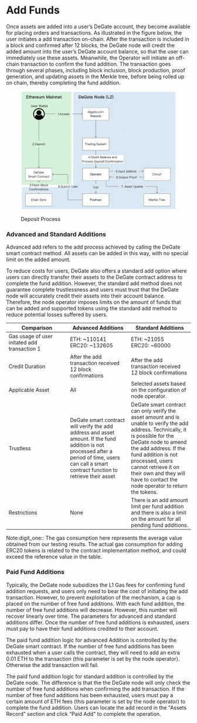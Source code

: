 # Add Funds

Once assets are added into a user’s DeGate account, they become available for placing orders and transactions. As illustrated in the figure below, the user initiates a add transaction on-chain. After the transaction is included in a block and confirmed after 12 blocks, the DeGate node will credit the added amount into the user’s DeGate account balance, so that the user can immediately use these assets. Meanwhile, the Operator will initiate an off-chain transaction to confirm the fund addition. The transaction goes through several phases, including block inclusion, block production, proof generation, and updating assets in the Merkle tree, before being rolled up on chain, thereby completing the fund addition.

<figure><img src="../.gitbook/assets/Screen Shot 2022-12-09 at 16.47.00.png" alt=""><figcaption><p>Deposit Process</p></figcaption></figure>

### Advanced and Standard Additions

Advanced add refers to the add process achieved by calling the DeGate smart contract method. All assets can be added in this way, with no special limit on the added amount.

To reduce costs for users, DeGate also offers a standard add option where users can directly transfer their assets to the DeGate contract address to complete the fund addition. However, the standard add method does not guarantee complete trustlessness and users must trust that the DeGate node will accurately credit their assets into their account balance. Therefore, the node operator imposes limits on the amount of funds that can be added and supported tokens using the standard add method to reduce potential losses suffered by users.

<table><thead><tr><th width="254">Comparison</th><th width="241">Advanced Additions</th><th width="250">Standard Additions</th></tr></thead><tbody><tr><td>Gas usage of user initated add transaction <span data-gb-custom-inline data-tag="emoji" data-code="0031">1</span></td><td>ETH: ~110141<br>ERC20: ~132605</td><td>ETH: ~21055<br>ERC20: ~60000</td></tr><tr><td>Credit Duration</td><td>After the add transaction received 12 block confirmations</td><td>After the add transaction received 12 block confirmations</td></tr><tr><td>Applicable Asset</td><td>All</td><td>Selected assets based on the configuration of node operator.</td></tr><tr><td>Trustless</td><td>DeGate smart contract will verify the add address and asset amount. If the fund addition is not processed after a period of time, users can call a smart contract function to retrieve their asset</td><td>DeGate smart contract can only verify the asset amount and is unable to verify the add address. Technically, it is possible for the DeGate node to amend the add address. If the fund addition is not processed, users cannot retrieve it on their own and they will have to contact the node operator to return the tokens.</td></tr><tr><td>Restrictions</td><td>None</td><td>There is an add amount limit per fund addition and there is also a limit on the amount for all pending fund additions.</td></tr></tbody></table>

Note:digit\_one:: The gas consumption here represents the average value obtained from our testing results. The actual gas consumption for adding ERC20 tokens is related to the contract implementation method, and could exceed the reference value in the table.

### Paid Fund Additions

Typically, the DeGate node subsidizes the L1 Gas fees for confirming fund addition requests, and users only need to bear the cost of initiating the add transaction. However, to prevent exploitation of the mechanism, a cap is placed on the number of free fund additions. With each fund addition, the number of free fund additions will decrease. However, this number will recover linearly over time. The parameters for advanced and standard additions differ. Once the number of free fund additions is exhausted, users must pay to have their fund additions credited to their account.

The paid fund addition logic for advanced Addition is controlled by the DeGate smart contract. If the number of free fund additions has been exhausted when a user calls the contract, they will need to add an extra 0.01 ETH to the transaction (this parameter is set by the node operator). Otherwise the add transaction will fail.

The paid fund addition logic for standard addition is controlled by the DeGate node. The difference is that the the DeGate node will only check the number of free fund additions when confirming the add transaction. If the number of free fund additions has been exhausted, users must pay a certain amount of ETH fees (this parameter is set by the node operator) to complete the fund addition. Users can locate the add record in the "Assets Record” section and click “Paid Add" to complete the operation.
